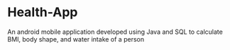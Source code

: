 # Health-App
An android mobile application developed using Java and SQL to calculate BMI, body shape, and water intake of a person
